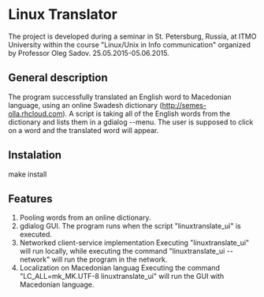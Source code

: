 Linux Translator
================
The project is developed during a seminar in St. Petersburg, Russia, at ITMO University within the course "Linux/Unix in Info communication" organized by Professor Oleg Sadov. 25.05.2015-05.06.2015.


General description
-------------------
The program successfully translated an English word to Macedonian language, using an online Swadesh dictionary (http://semes-olla.rhcloud.com). A script is taking all of the English words from the dictionary and lists them in a gdialog --menu. The user is supposed to click on a word and the translated word will appear. 


Instalation
-----------
make install

Features
--------
1) Pooling words from an online dictionary.
2) gdialog GUI.
The program runs when the script "linuxtranslate_ui" is executed.
3) Networked client-service implementation
Executing "linuxtranslate_ui" will run locally, while executing the command "linuxtranslate_ui --network" will run  the program in the network.
4) Localization on Macedonian languag
Executing the command "LC_ALL=mk_MK.UTF-8 linuxtranslate_ui" will run the GUI with Macedonian language.


